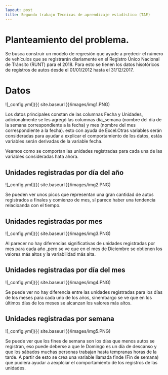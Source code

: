 ```yaml
---
layout: post
title: Segundo trabajo Técnicas de aprendizaje estadístico (TAE)
---
```


# Planteamiento del problema.

Se busca construir un modelo de regresión que ayude a predecir el número de vehículos que se registrarán
diariamente en el Registro Único Nacional de Tránsito (RUNT) para el 2018. Para esto se tienen los datos
hisotóricos de registros de autos desde el 01/01/2012 hasta el 31/12/2017.

# Datos

![_config.yml]({{ site.baseurl }}/images/img1.PNG)


Los datos principales constan de las columnas Fecha y Unidades, adicionalmente se les agregó las columnas
dia_semana (nombre del día de la semana correspondiente a la fecha) y mes (nombre del mes correspondiente a la fecha). esto con ayuda de Excel.Otras variables serán consideradas para ayudar a explicar el
comportamiento de los datos, estás variables serán derivadas de la variable fecha.

Veamos como se comportan las unidades registradas para cada una de las variables consideradas hata ahora.


## Unidades registradas por día del año

![_config.yml]({{ site.baseurl }}/images/img2.PNG)

Se pueden ver unos picos que representan una gran cantidad de autos registrados a finales y comienzo de
mes, sí parece haber una tendencia relacioanda con el tiempo.

## Unidades registradas por mes

![_config.yml]({{ site.baseurl }}/images/img3.PNG)

Al parecer no hay diferencias significativas de unidades registradas por mes para cada año ,pero se ve que
en el mes de Diciembre se obtienen los valores más altos y la variabilidad más alta.

## Unidades registradas por día del mes

![_config.yml]({{ site.baseurl }}/images/img4.PNG)

Se puede ver no hay diferencia entre las unidades registradas para los días de los meses para cada uno de los
años, sinembargo se ve que en los últimos días de los meses se alcanzan los valores más altos.

## Unidades registradas por semana

![_config.yml]({{ site.baseurl }}/images/img5.PNG)

Se puede ver que los fines de semana son los días que menos autos se registran, eso puede deberse a que le
Domingo es un día de descanso y que los sábados muchas personas trabajan hasta tempranas horas de la
tarde. A partir de esto se crea una variable llamada finde (Fin de semana) que pudiera ayudar a aexplciar
el comportamiento de los registros de las unidades.

















